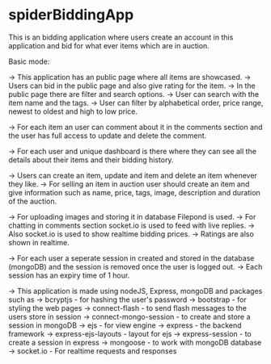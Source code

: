 # spiderBiddingApp

This is an bidding application where users create an account in this application and bid for what ever items which are in auction.

Basic mode:

  -> This application has an public page where all items are showcased.
  -> Users can bid in the public page and also give rating for the item.
  -> In the public page there are filter and search options.
  -> User can search with the item name and the tags.
  -> User can filter by alphabetical order, price range, newest to oldest and high to low price.
  
  -> For each item an user can comment about it in the comments section and the user has full access to update and delete the comment.
  
  -> For each user and unique dashboard is there where they can see all the details about their items and their bidding history.

  -> Users can create an item, update and item and delete an item whenever they like.
  -> For selling an item in auction user should create an item and give information such as name, price, tags, image, description and duration of the auction.
  
  -> For uploading images and storing it in database Filepond is used.
  -> For chatting in comments section socket.io is used to feed with live replies.
  -> Also socket.io is used to show realtime bidding prices.
  -> Ratings are also shown in realtime.

  -> For each user a seperate session in created and stored in the database (mongoDB) and the session is removed once the user is logged out.
  -> Each session has an expiry time of 1 hour.

  -> This application is made using nodeJS, Express, mongoDB and packages such as
        -> bcryptjs - for hashing the user's password
        -> bootstrap - for styling the web pages
        -> connect-flash - to send flash messages to the users store in session
        -> connect-mongo-session - to create and store a session in mongoDB
        -> ejs - for view engine
        -> express - the backend framework
        -> express-ejs-layouts - layout for ejs
        -> express-session - to create a session in express
        -> mongoose - to work with mongoDB database
        -> socket.io - For realtime requests and responses
